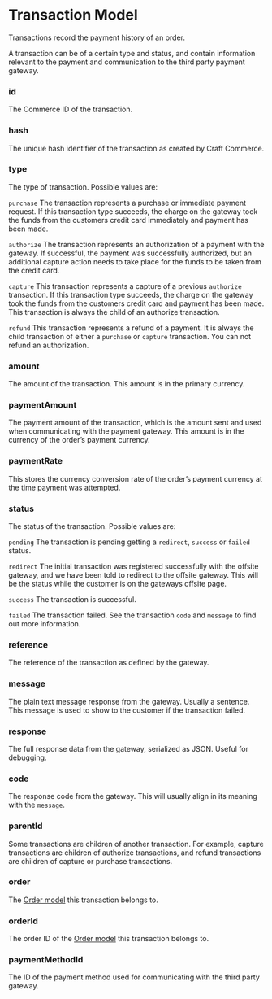 # Transaction Model

Transactions record the payment history of an order.

A transaction can be of a certain type and status, and contain information relevant to the payment and communication to the third party payment gateway.


### id

The Commerce ID of the transaction.

### hash

The unique hash identifier of the transaction as created by Craft Commerce.

### type

The type of transaction. Possible values are:

`purchase` The transaction represents a purchase or immediate payment request. If this transaction type succeeds, the charge on the gateway took the funds from the customers credit card immediately and payment has been made.

`authorize` The transaction represents an authorization of a payment with the gateway. If successful, the payment was successfully authorized, but an additional capture action needs to take place for the funds to be taken from the credit card.

`capture` This transaction represents a capture of a previous `authorize` transaction. If this transaction type succeeds, the charge on the gateway took the funds from the customers credit card and payment has been made. This transaction is always the child of an authorize transaction.

`refund` This transaction represents a refund of a payment. It is always the child transaction of either a `purchase` or `capture` transaction. You can not refund an authorization.


### amount

The amount of the transaction. This amount is in the primary currency.

### paymentAmount

The payment amount of the transaction, which is the amount sent and used when communicating with the payment gateway. This amount is in the currency of the order’s payment currency.

### paymentRate

This stores the currency conversion rate of the order’s payment currency at the time payment was attempted.

### status

The status of the transaction. Possible values are:

`pending` The transaction is pending getting a `redirect`, `success` or `failed` status.

`redirect` The initial transaction was registered successfully with the offsite gateway, and we have been told to redirect to the offsite gateway. This will be the status while the customer is on the gateways offsite page.

`success` The transaction is successful.

`failed` The transaction failed. See the transaction `code` and `message` to find out more information.

### reference

The reference of the transaction as defined by the gateway.

### message

The plain text message response from the gateway. Usually a sentence. This message is used to show to the customer if the transaction failed.

### response

The full response data from the gateway, serialized as JSON. Useful for debugging.

### code

The response code from the gateway. This will usually align in its meaning with the `message`.

### parentId

Some transactions are children of another transaction. For example, capture transactions are children of authorize transactions, and refund transactions are children of capture or purchase transactions.

### order

The [Order model](order-model.md) this transaction belongs to.

### orderId

The order ID of the [Order model](order-model.md) this transaction belongs to.

### paymentMethodId

The ID of the payment method used for communicating with the third party gateway.


